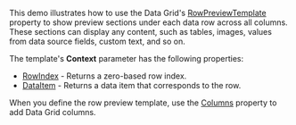 This demo illustrates how to use the Data Grid's [RowPreviewTemplate](https://docs.devexpress.com/Blazor/DevExpress.Blazor.DxDataGrid-1.RowPreviewTemplate) property to show preview sections under each data row across all columns. These sections can display any content, such as tables, images, values from data source fields, custom text, and so on.

The template's **Context** parameter has the following properties:

*   [RowIndex](https://docs.devexpress.com/Blazor/DevExpress.Blazor.DataRowInfo-1.RowIndex) - Returns a zero-based row index.
*   [DataItem](https://docs.devexpress.com/Blazor/DevExpress.Blazor.DataRowInfo-1.DataItem) - Returns a data item that corresponds to the row.

When you define the row preview template, use the [Columns](https://docs.devexpress.com/Blazor/DevExpress.Blazor.DxDataGrid-1.Columns) property to add Data Grid columns.
